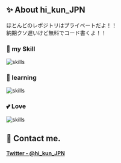## ✨ About hi_kun_JPN 

ほとんどのレポジトリはプライベートだよ！！</br>
納期クソ遅いけど無料でコード書くよ！！

### 🔭 my Skill
<img alt="skills" src="https://skillicons.dev/icons?theme=light&perline=8&i=java,kotlin,cs,py,spring" />

### 🌱 learning
<img alt="skills" src="https://skillicons.dev/icons?theme=light&perline=8&i=rust,rails,androidstudio,docker,vim" />

### 💕 Love
<img alt="skills" src="https://skillicons.dev/icons?theme=light&perline=8&i=java,kotlin,idea,vscode,spring" />

<!--
## 📈 Status
<p align="left"> 
  <img alt="Top Langs" height="150px" src="https://github-readme-stats.vercel.app/api/top-langs/?username=Hlikun&layout=compact&show_icons=true" />
  <img alt="github stats" height="150px" src="https://github-readme-stats.vercel.app/api?username=Hlikun" />
</p>
-->

## 📨 Contact me.
**[Twitter - @hi_kun_JPN](https://twitter.com/hi_kun_JPN)**

